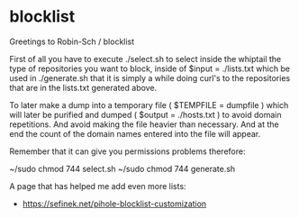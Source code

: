 # blocklist
Greetings to Robin-Sch / blocklist 

First of all you have to execute ./select.sh to select inside the whiptail the type of repositories you want to block,
inside of $input = ./lists.txt which be used in ./generate.sh that it is simply a while doing curl's to the repositories that are in the lists.txt generated above.

To later make a dump into a temporary file ( $TEMPFILE = dumpfile ) which will later be purified and dumped ( $output = ./hosts.txt ) to avoid domain repetitions. And avoid making the file heavier than necessary. And at the end the count of the domain names entered into the file will appear.

Remember that it can give you permissions problems therefore:

  ~/sudo chmod 744 select.sh
  ~/sudo chmod 744 generate.sh

A page that has helped me add even more lists:

  - https://sefinek.net/pihole-blocklist-customization
